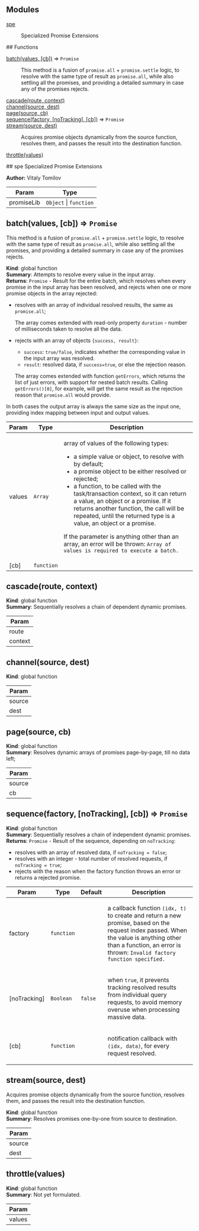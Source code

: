 ## Modules
<dl>
<dt><a href="#module_spe">spe</a></dt>
<dd><p>Specialized Promise Extensions</p>
</dd>
</dl>
## Functions
<dl>
<dt><a href="#batch">batch(values, [cb])</a> ⇒ <code>Promise</code></dt>
<dd><p>This method is a fusion of <code>promise.all</code> + <code>promise.settle</code> logic,
to resolve with the same type of result as <code>promise.all</code>, while also
settling all the promises, and providing a detailed summary in case
any of the promises rejects.</p>
</dd>
<dt><a href="#cascade">cascade(route, context)</a></dt>
<dd></dd>
<dt><a href="#channel">channel(source, dest)</a></dt>
<dd></dd>
<dt><a href="#page">page(source, cb)</a></dt>
<dd></dd>
<dt><a href="#sequence">sequence(factory, [noTracking], [cb])</a> ⇒ <code>Promise</code></dt>
<dd></dd>
<dt><a href="#stream">stream(source, dest)</a></dt>
<dd><p>Acquires promise objects dynamically from the source function, resolves them,
and passes the result into the destination function.</p>
</dd>
<dt><a href="#throttle">throttle(values)</a></dt>
<dd></dd>
</dl>
<a name="module_spe"></a>
## spe
Specialized Promise Extensions

**Author:** Vitaly Tomilov  
<table>
  <thead>
    <tr>
      <th>Param</th><th>Type</th>
    </tr>
  </thead>
  <tbody>
<tr>
    <td>promiseLib</td><td><code>Object</code> | <code>function</code></td>
    </tr>  </tbody>
</table>

<a name="batch"></a>
## batch(values, [cb]) ⇒ <code>Promise</code>
This method is a fusion of `promise.all` + `promise.settle` logic,to resolve with the same type of result as `promise.all`, while alsosettling all the promises, and providing a detailed summary in caseany of the promises rejects.

**Kind**: global function  
**Summary**: Attempts to resolve every value in the input array.  
**Returns**: <code>Promise</code> - Result for the entire batch, which resolves whenevery promise in the input array has been resolved, and rejects when oneor more promise objects in the array rejected:- resolves with an array of individual resolved results, the same as `promise.all`;  The array comes extended with read-only property `duration` - number of  milliseconds taken to resolve all the data.- rejects with an array of objects `{success, result}`:  - `success`: `true/false`, indicates whether the corresponding value    in the input array was resolved.  - `result`: resolved data, if `success=true`, or else the rejection reason.  The array comes extended with function `getErrors`, which returns the list  of just errors, with support for nested batch results.  Calling `getErrors()[0]`, for example, will get the same result as the  rejection reason that `promise.all` would provide.In both cases the output array is always the same size as the input one,providing index mapping between input and output values.  
<table>
  <thead>
    <tr>
      <th>Param</th><th>Type</th><th>Description</th>
    </tr>
  </thead>
  <tbody>
<tr>
    <td>values</td><td><code>Array</code></td><td><p>array of values of the following types:</p>
<ul>
<li>a simple value or object, to resolve with by default;</li>
<li>a promise object to be either resolved or rejected;</li>
<li>a function, to be called with the task/transaction context,
so it can return a value, an object or a promise.
If it returns another function, the call will be repeated,
until the returned type is a value, an object or a promise.</li>
</ul>
<p>If the parameter is anything other than an array, an error will
be thrown: <code>Array of values is required to execute a batch.</code></p>
</td>
    </tr><tr>
    <td>[cb]</td><td><code>function</code></td><td></td>
    </tr>  </tbody>
</table>

<a name="cascade"></a>
## cascade(route, context)
**Kind**: global function  
**Summary**: Sequentially resolves a chain of dependent dynamic promises.  
<table>
  <thead>
    <tr>
      <th>Param</th>
    </tr>
  </thead>
  <tbody>
<tr>
    <td>route</td>
    </tr><tr>
    <td>context</td>
    </tr>  </tbody>
</table>

<a name="channel"></a>
## channel(source, dest)
**Kind**: global function  
<table>
  <thead>
    <tr>
      <th>Param</th>
    </tr>
  </thead>
  <tbody>
<tr>
    <td>source</td>
    </tr><tr>
    <td>dest</td>
    </tr>  </tbody>
</table>

<a name="page"></a>
## page(source, cb)
**Kind**: global function  
**Summary**: Resolves dynamic arrays of promises page-by-page, till no data left;  
<table>
  <thead>
    <tr>
      <th>Param</th>
    </tr>
  </thead>
  <tbody>
<tr>
    <td>source</td>
    </tr><tr>
    <td>cb</td>
    </tr>  </tbody>
</table>

<a name="sequence"></a>
## sequence(factory, [noTracking], [cb]) ⇒ <code>Promise</code>
**Kind**: global function  
**Summary**: Sequentially resolves a chain of independent dynamic promises.  
**Returns**: <code>Promise</code> - Result of the sequence, depending on `noTracking`:- resolves with an array of resolved data, if `noTracking = false`;- resolves with an integer - total number of resolved requests, if `noTracking = true`;- rejects with the reason when the factory function throws an error or returns a rejected promise.  
<table>
  <thead>
    <tr>
      <th>Param</th><th>Type</th><th>Default</th><th>Description</th>
    </tr>
  </thead>
  <tbody>
<tr>
    <td>factory</td><td><code>function</code></td><td></td><td><p>a callback function <code>(idx, t)</code> to create and return a new promise,
based on the request index passed. When the value is anything other than a function, an error
is thrown: <code>Invalid factory function specified.</code></p>
</td>
    </tr><tr>
    <td>[noTracking]</td><td><code>Boolean</code></td><td><code>false</code></td><td><p>when <code>true</code>, it prevents tracking resolved results from
individual query requests, to avoid memory overuse when processing massive data.</p>
</td>
    </tr><tr>
    <td>[cb]</td><td><code>function</code></td><td></td><td><p>notification callback with <code>(idx, data)</code>, for every request resolved.</p>
</td>
    </tr>  </tbody>
</table>

<a name="stream"></a>
## stream(source, dest)
Acquires promise objects dynamically from the source function, resolves them,and passes the result into the destination function.

**Kind**: global function  
**Summary**: Resolves promises one-by-one from source to destination.  
<table>
  <thead>
    <tr>
      <th>Param</th>
    </tr>
  </thead>
  <tbody>
<tr>
    <td>source</td>
    </tr><tr>
    <td>dest</td>
    </tr>  </tbody>
</table>

<a name="throttle"></a>
## throttle(values)
**Kind**: global function  
**Summary**: Not yet formulated.  
<table>
  <thead>
    <tr>
      <th>Param</th>
    </tr>
  </thead>
  <tbody>
<tr>
    <td>values</td>
    </tr>  </tbody>
</table>

